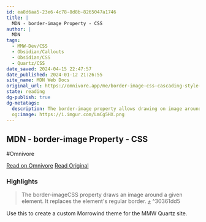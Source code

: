 ```yaml
---
id: ea8d6aa5-23e6-4c78-8d8b-8265047a1746
title: |
  MDN - border-image Property - CSS
author: |
  MDN
tags:
  - MMW-Dev/CSS
  - Obsidian/Callouts
  - Obsidian/CSS
  - Quartz/CSS
date_saved: 2024-04-15 22:47:57
date_published: 2024-01-12 21:26:55
site_name: MDN Web Docs
original_url: https://omnivore.app/me/border-image-css-cascading-style-sheets-mdn-18ee15ee84c
state: reading
dg-publish: true
dg-metatags:
  description: The border-image property allows drawing on image around another as a border - perhaps useful for the Morrowind Modding Wiki
  og:image: https://i.imgur.com/LmCg5HX.png
---
```


## MDN - border-image Property - CSS
#Omnivore

[Read on Omnivore](https://omnivore.app/me/border-image-css-cascading-style-sheets-mdn-18ee15ee84c)
[Read Original](https://developer.mozilla.org/en-US/docs/Web/CSS/border-image)

### Highlights

> The border-imageCSS property draws an image around a given element. It replaces the element's regular border. [⤴️](https://omnivore.app/me/border-image-css-cascading-style-sheets-mdn-18ee15ee84c#30361dd5-8d71-46e2-82a3-57458424c107)  ^30361dd5

Use this to create a custom Morrowind theme for the MMW Quartz site.

